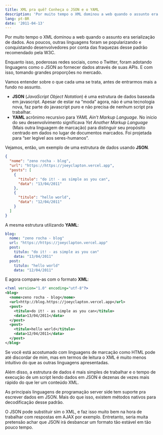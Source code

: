 ```yaml
---
title: XML pra quê? Conheça o JSON e o YAML
description: 'Por muito tempo o XML dominou a web quando o assunto era serialização de dados. Aos poucos, outras linguagens foram se popularizando e conquistando desenvolvedores por conta das fraquezas desse padrão recomendado pela W3C. Enquanto isso, poderosas redes sociais, como o Twitter, foram adotando linguagens como o JSON ao fornecer dados através de suas APIs. E com isso, tomando grandes proporções no mercado.'
lang: pt-BR
date: '2011-04-13'
---
```


Por muito tempo o XML dominou a web quando o assunto era serialização de dados. Aos poucos, outras linguagens foram se popularizando e conquistando desenvolvedores por conta das fraquezas desse padrão recomendado pela W3C.

Enquanto isso, poderosas redes sociais, como o Twitter, foram adotando linguagens como o JSON ao fornecer dados através de suas APIs. E com isso, tomando grandes proporções no mercado.

<!-- more -->

Vamos entender sobre o que cada uma se trata, antes de entrarmos mais a fundo no assunto.

- **JSON** (_JavaScript Object Notation_) é uma estrutura de dados baseada em javascript. Apesar de estar na &#8220;moda&#8221; agora, não é uma tecnologia nova, faz parte do javascript puro e não precisa de nenhum script pra trabalhar.
- **YAML** acrônimo recursivo para _YAML Ain&#8217;t Markup Language_. No início do seu desenvolvimento significava _Yet Another Markup Language_ (Mais outra linguagem de marcação) para distinguir seu propósito centrado em dados no lugar de documentos marcados. Foi projetada para &#8220;ser legível aos seres-humanos&#8221;.

Vejamos, então, um exemplo de uma estrutura de dados usando **JSON**.

```json
{
  "nome": "zeno rocha - blog",
  "url": "https://https://joeyclapton.vercel.app",
  "posts": [
    {
      "titulo": "do it! - as simple as you can",
      "data": "13/04/2011"
    },
    {
      "titulo": "hello world",
      "data": "12/04/2011"
    }
  ]
}
```

A mesma estrutura utilizando **YAML**:

```yml
blog:
  nome: "zeno rocha - blog"
  url: "https://https://joeyclapton.vercel.app"
  post:
    titulo: "do it! - as simple as you can"
    data: "13/04/2011"
  post:
    titulo: "hello world"
    data: "12/04/2011"
```

E agora compare-as com o formato **XML**:

```xml
<?xml version="1.0" encoding="utf-8"?>
<blog>
  <nome>zeno rocha - blog</nome>
  <url>http://blog.https://joeyclapton.vercel.app</url>
  <post>
    <titulo>do it! - as simple as you can</titulo>
    <data>13/04/2011</data>
  </post>
  <post>
    <titulo>hello world</titulo>
    <data>12/04/2011</data>
  </post>
</blog>
```

Se você está acostumado com linguagens de marcação como HTML pode até discordar de mim, mas em termos de leitura o XML é muito menos intuitivo do que as outras linguagens apresentadas.

Além disso, a estrutura de dados é mais simples de trabalhar e o tempo de execução de um script lendo dados em JSON é dezenas de vezes mais rápido do que ler um conteúdo XML.

As principais linguagens de programação server side tem suporte pra escrever dados em JSON. Mais do que isso, existem métodos nativos para decodificação desse padrão.

O JSON pode substituir sim o XML, e faz isso muito bem na hora de trabalhar com respostas em AJAX por exemplo. Entretanto, seria muita pretensão achar que JSON irá desbancar um formato tão estável em tão pouco tempo.
